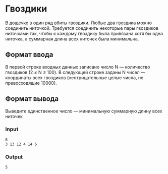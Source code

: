 # Гвоздики
В дощечке в один ряд вбиты гвоздики. Любые два гвоздика можно соединить ниточкой. 
Требуется соединить некоторые пары гвоздиков ниточками так, чтобы к каждому гвоздику была привязана хотя бы одна ниточка, а суммарная длина всех ниточек была минимальна.

## Формат ввода
В первой строке входных данных записано число N — количество гвоздиков (2 ≤ N ≤ 100). 
В следующей строке заданы N чисел — координаты всех гвоздиков (неотрицательные целые числа, не превосходящие 10000).

## Формат вывода
Выведите единственное число — минимальную суммарную длину всех ниточек

### Input
```text
6
3 13 12 4 14 6
```

### Output
```text
5
```
